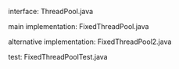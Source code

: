 interface: ThreadPool.java

main implementation: FixedThreadPool.java

alternative implementation: FixedThreadPool2.java

test: FixedThreadPoolTest.java
